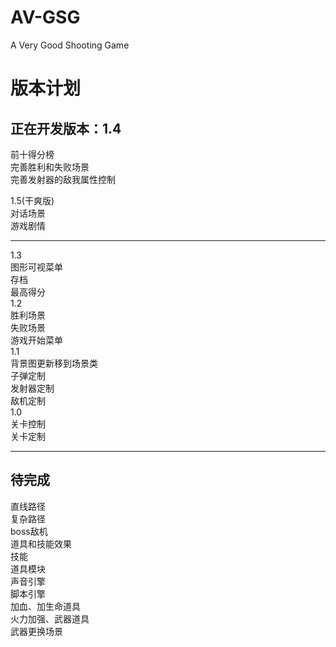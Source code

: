 AV-GSG
======
A Very Good Shooting Game 

版本计划
========

正在开发版本：1.4
---------------
  
前十得分榜  
完善胜利和失败场景  
完善发射器的敌我属性控制  

1.5(干爽版)  
对话场景  
游戏剧情  


---------------------------------------
  
1.3  
图形可视菜单  
存档  
最高得分  
1.2  
胜利场景  
失败场景  
游戏开始菜单  
1.1  
背景图更新移到场景类  
子弹定制  
发射器定制  
敌机定制  
1.0  
关卡控制  
关卡定制  

---------------------------------------
  
待完成
-------
  
直线路径  
复杂路径  
boss敌机  
道具和技能效果  
技能  
道具模块  
声音引擎  
脚本引擎  
加血、加生命道具  
火力加强、武器道具  
武器更换场景  
